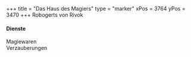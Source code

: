 +++
title = "Das Haus des Magiers"
type = "marker"
xPos = 3764
yPos = 3470
+++
Robogerts von Rivok  
  
#### Dienste
Magiewaren  
Verzauberungen  